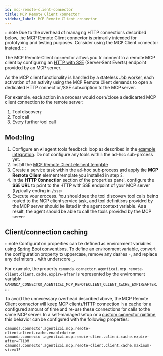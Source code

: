 ```yaml
---
id: mcp-remote-client-connector
title: MCP Remote Client connector
sidebar_label: MCP Remote Client connector
---
```


:::note
Due to the overhead of managing HTTP connections described below, the MCP Remote Client connector is primarily intended
for prototyping and testing purposes. Consider using the MCP Client connector instead.
:::

The MCP Remote Client connector allows you to connect to a remote MCP client by configuring
an [HTTP with SSE](https://modelcontextprotocol.io/specification/2024-11-05/basic/transports#http-with-sse) (Server-Sent
Events) endpoint provided by an MCP server.

As the MCP client functionality is handled by a stateless [Job worker](../../../concepts/job-workers.md), each
activation of an activity using the MCP Remote Client demands to open a dedicated HTTP connection/SSE subscription to
the MCP server.

For example, each action in a process would open/close a dedicarted MCP client connection to the remote
server:

1. Tool discovery
2. Tool call
3. Every further tool call

## Modeling

1. Configure an AI agent tools feedback loop as described in
   the [example integration](../../../connectors/out-of-the-box-connectors/agentic-ai-aiagent-example.md). Do not
   configure any tools within the ad-hoc sub-process yet.
2. Install
   the [MCP Remote Client element template](https://raw.githubusercontent.com/camunda/connectors/refs/tags/8.8.0-alpha6/connectors/agentic-ai/element-templates/agenticai-mcp-remote-client-outbound-connector.json)
3. Create a service task within the ad-hoc sub-process and apply the **MCP Remote Client** element template you
   installed in step 2.
4. In the **HTTP Connection** section of the properties panel, configure the **SSE URL** to point to the HTTP with SSE
   endpoint of your MCP server (typically ending in `/sse`)
5. Execute your process. You should see the tool discovery tool calls being routed to the MCP client service task, and
   tool definitions provided by the MCP server should be listed in the agent context variable. As a result, the agent
   should be able to call the tools provided by the MCP server.

## Client/connection caching

:::note
Configuration properties can be defined as environment variables
using [Spring Boot conventions](https://docs.spring.io/spring-boot/reference/features/external-config.html#features.external-config.typesafe-configuration-properties.relaxed-binding.environment-variables).
To define an environment variable, convert the configuration property to uppercase, remove any dashes `-`, and replace
any delimiters `.` with underscore `_`.

For example, the property `camunda.connector.agenticai.mcp.remote-client.client.cache.expire-after` is represented by
the environment variable `CAMUNDA_CONNECTOR_AGENTICAI_MCP_REMOTECLIENT_CLIENT_CACHE_EXPIREAFTER`.
:::

To avoid the unnecessary overhead described above, the MCP Remote Client connector will keep MCP clients/HTTP connection
in a cache for a configured amount of time and re-use these connections for calls to the same MCP server. In a
self-managed setup or
a [custom connector runtime](../../../connectors/custom-built-connectors/connector-sdk.md#runtime-environments), this
behavior can be configured with the following properties:

```properties
camunda.connector.agenticai.mcp.remote-client.client.cache.enabled=true
camunda.connector.agenticai.mcp.remote-client.client.cache.expire-after=PT10M
camunda.connector.agenticai.mcp.remote-client.client.cache.maximum-size=15
```
